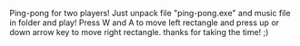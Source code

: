 Ping-pong for two players! Just unpack file "ping-pong.exe" and music file in folder and play!
Press W and A to move left rectangle and press up or down arrow key to move right rectangle. thanks for taking the time! ;)

